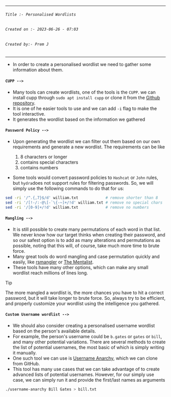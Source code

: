 
***
###### `Title :- Personalised Wordlists`
###### `Created on :- 2023-06-26 - 07:03`
###### `Created by:- Prem J`
***

- In order to create a personalised wordlist we need to gather some information about them. 

#### `CUPP -->`

- Many tools can create wordlists, one of the tools is the `CUPP`. we can install cupp through `sudo apt install cupp` or clone it from the [Github repository](https://github.com/Mebus/cupp).
- It is one of he easier tools to use and we can add `-i` flag to make the tool interactive.
- It generates the wordlist based on the information we gathered

#### `Password Policy -->`

- Upon generating the wordlist we can filter out them based on our own requirements and generate a new wordlist. The requirements can be like
	
	1. 8 characters or longer
	2. contains special characters
	3. contains numbers

- Some tools would convert password policies to `Hashcat` or `John` rules, but `hydra`does not support rules for filtering passwords. So, we will simply use the following commands to do that for us:

```bash
sed -ri '/^.{,7}$/d' william.txt            # remove shorter than 8
sed -ri '/[!-/:-@\[-`\{-~]+/!d' william.txt # remove no special chars
sed -ri '/[0-9]+/!d' william.txt            # remove no numbers
```

#### `Mangling -->`

- It is still possible to create many permutations of each word in that list. We never know how our target thinks when creating their password, and so our safest option is to add as many alterations and permutations as possible, noting that this will, of course, take much more time to brute force.
- Many great tools do word mangling and case permutation quickly and easily, like [rsmangler](https://github.com/digininja/RSMangler) or [The Mentalist](https://github.com/sc0tfree/mentalist.git). 
- These tools have many other options, which can make any small wordlist reach millions of lines long. 

>[!tip]
>The more mangled a wordlist is, the more chances you have to hit a correct password, but it will take longer to brute force. So, always try to be efficient, and properly customize your wordlist using the intelligence you gathered.

#### `Custom Username wordlist -->`

- We should also consider creating a personalised username wordlist based on the person's available details. 
- For example, the person's username could be `b.gates` or `gates` or `bill`, and many other potential variations. There are several methods to create the list of potential usernames, the most basic of which is simply writing it manually.
- One such tool we can use is [Username Anarchy](https://github.com/urbanadventurer/username-anarchy), which we can clone from GitHub.
- This tool has many use cases that we can take advantage of to create advanced lists of potential usernames. However, for our simply use case, we can simply run it and provide the first/last names as arguments

```bash
./username-anarchy Bill Gates > bill.txt
```

